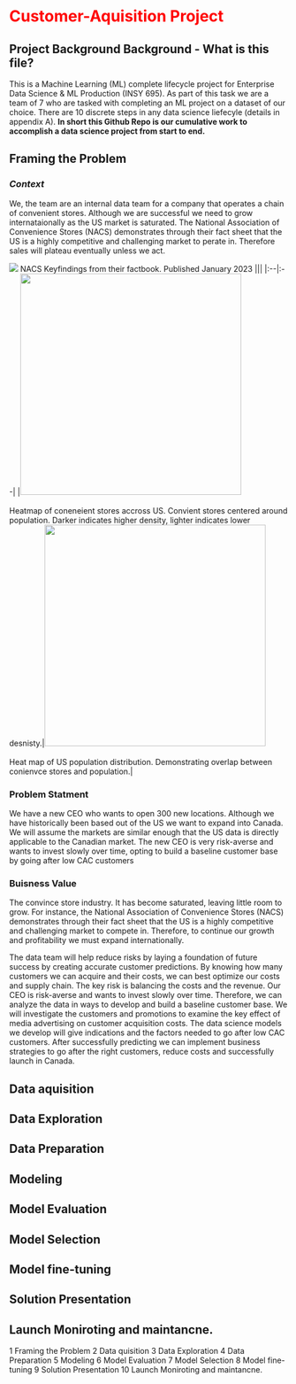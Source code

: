 # <font color=#FF0000>Customer-Aquisition Project</font>

## Project Background Background - What is this file?

This is a Machine Learning (ML) complete lifecycle project for Enterprise Data Science & ML Production (INSY 695). As part of this task we are a team of 7 who are tasked with completing an ML project on a dataset of our choice. There are 10 discrete steps in any data science liefecyle (details in appendix A). **In short this Github Repo is our cumulative work to accomplish a data science project from start to end.**


## Framing the Problem

### *Context*

We, the team are an internal data team for a company that operates a chain of convenient stores. Although we are successful we need to grow internataionally as the US market is saturated. The National Association of Convenience Stores (NACS) demonstrates through their fact sheet that the US is a highly competitive and challenging market to perate in. Therefore sales will plateau eventually unless we act. 

<img src="https://user-images.githubusercontent.com/91097605/218141585-85d08804-ba60-4f3b-902d-658e57b75afd.png"> NACS Keyfindings from their factbook. Published January 2023
|||
|:--|:--|
|<img src="https://user-images.githubusercontent.com/91097605/218142344-c2e6b518-eac9-4625-bfde-0f2d3bdc4c33.png" width=400 > <br> <br>  Heatmap of coneneient stores accross US. Convient stores centered around population. Darker indicates higher density, lighter indicates lower desnisty.|<img src="https://user-images.githubusercontent.com/91097605/218147383-16e035a9-c555-431c-9c8b-d9bb70e428ed.png" width=400> <br><br> Heat map of US population distribution. Demonstrating overlap between conienvce stores and population.|




### Problem Statment


 We have a new CEO who wants to open 300 new locations. Although we have historically been based out of the US we want to expand into Canada. We will assume the markets are similar enough that the US data is directly applicable to the Canadian market. The new CEO is very risk-averse and wants to invest slowly over time, opting to build a baseline customer base by going after low CAC customers


### Buisness Value

The convince store industry. It has become saturated, leaving little room to grow. For instance, the National Association of Convenience Stores (NACS) demonstrates through their fact sheet that the US is a highly competitive and challenging market to compete in. Therefore, to continue our growth and profitability we must expand internationally.

The data team will help reduce risks by laying a foundation of future success by creating accurate customer predictions. By knowing how many customers we can acquire and their costs, we can best optimize our costs and supply chain. The key risk is balancing the costs and the revenue. Our CEO is risk-averse and wants to invest slowly over time. Therefore, we can analyze the data in ways to develop and build a baseline customer base. We will investigate the customers and promotions to examine the key effect of media advertising on customer acquisition costs. The data science models we develop will give indications and the factors needed to go after low CAC customers. After successfully predicting we can implement business strategies to go after the right customers, reduce costs and successfully launch in Canada. 

## Data aquisition

## Data Exploration

## Data Preparation

## Modeling

## Model Evaluation

## Model Selection

## Model fine-tuning

## Solution Presentation

## Launch Moniroting and maintancne.




1 Framing the Problem
2 Data quisition
3 Data Exploration
4 Data Preparation
5 Modeling
6 Model Evaluation
7 Model Selection
8 Model fine-tuning
9 Solution Presentation
10 Launch Moniroting and maintancne.
